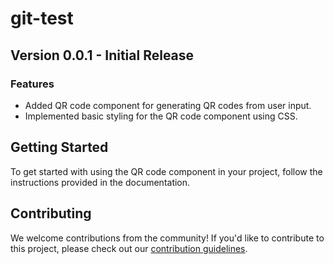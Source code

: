 # git-test

## Version 0.0.1 - Initial Release

### Features
- Added QR code component for generating QR codes from user input.
- Implemented basic styling for the QR code component using CSS.

## Getting Started

To get started with using the QR code component in your project, follow the instructions provided in the documentation.

## Contributing

We welcome contributions from the community! If you'd like to contribute to this project, please check out our [contribution guidelines](CONTRIBUTING.md).
